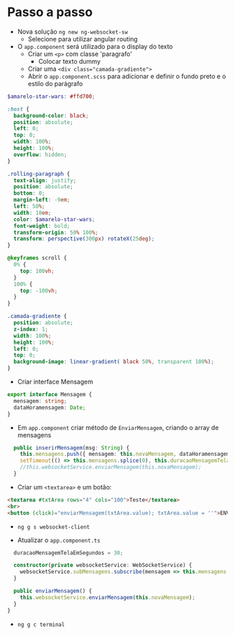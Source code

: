 # Passo a passo
- Nova solução `ng new ng-websocket-sw`
  - Selecione para utilizar angular routing
- O `app.component` será utilizado para o display do texto
  - Criar um `<p>` com classe 'paragrafo'
    - Colocar texto dummy
  - Criar uma `<div class="camada-gradiente">`
  - Abrir o `app.component.scss` para adicionar e definir o fundo preto e o estilo do parágrafo
  
```scss
$amarelo-star-wars: #ffd700;

:host {
  background-color: black;
  position: absolute;
  left: 0;
  top: 0;
  width: 100%;
  height: 100%;
  overflow: hidden;
}

.rolling-paragraph {
  text-align: justify;
  position: absolute;
  bottom: 0;
  margin-left: -9em;
  left: 50%;
  width: 18em;
  color: $amarelo-star-wars;
  font-weight: bold;
  transform-origin: 50% 100%;
  transform: perspective(300px) rotateX(25deg);
}

@keyframes scroll {
  0% {
    top: 100vh;
  }
  100% {
    top: -100vh;
  }
}

.camada-gradiente {
  position: absolute;
  z-index: 1;
  width: 100%;
  height: 100%;
  left: 0;
  top: 0;
  background-image: linear-gradient( black 50%, transparent 100%);
}
```
- Criar interface Mensagem

```typescript
export interface Mensagem {
  mensagem: string;
  dataHoramensagem: Date;
}
```
- Em `app.component` criar método de `EnviarMensagem`, criando o array de mensagens

```typescript
  public inserirMensagem(msg: String) {
    this.mensagens.push({ mensagem: this.novaMensagem, dataHoramensagem: new Date() });
    setTimeout(() => this.mensagens.splice(0), this.duracaoMensagemTelaEmSegundos * 1000);
    //this.websocketService.enviarMensagem(this.novaMensagem);
  }
```

  - Criar um `<textarea>` e um botão:
```html
<textarea #txtArea rows="4" cols="100">Teste</textarea>
<br>
<button (click)="enviarMensagem(txtArea.value); txtArea.value = ''">ENVIAR TEXTO</button>
```
- `ng g s websocket-client`

- Atualizar o `app.component.ts`
```typescript
  duracaoMensagemTelaEmSegundos = 30;

  constructor(private websocketService: WebSocketService) {
    websocketService.subMensagens.subscribe(mensagem => this.mensagens.push(mensagem));
  }

  public enviarMensagem() {
    this.websocketService.enviarMensagem(this.novaMensagem);
  }
}
```

- `ng g c terminal`
